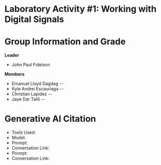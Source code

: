 # Laboratory Activity #1: Working with Digital Signals 

# Group Information and Grade

**Leader** 
- John Paul Fidelson
  
**Members**
- Emanuel Lloyd Dagdag -- 
- Kyle Andrei Escauriaga -- 
- Christian Lapidez -- 
- Jaye Dar Talili -- 


# Generative AI Citation 
- Tools Used:
- Model:
- Prompt:
- Conversation Link:
- Prompt:
- Conversation Link:
